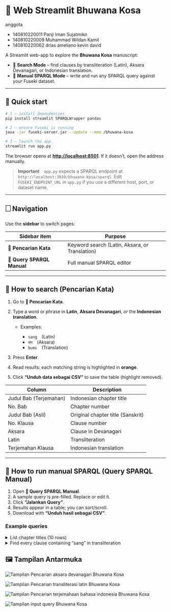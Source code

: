 # 📜 Web Streamlit Bhuwana Kosa
anggota
- 140810220011	Panji Iman Sujatmiko
- 140810220009	Muhammad Wildan Kamil
- 140810220062	drias ameliano kevin david

A Streamlit web-app to explore the **Bhuwana Kosa** manuscript:

* 🔎 **Search Mode** – find clauses by transliteration (Latin), Aksara Devanagari, or Indonesian translation.
* 🧠 **Manual SPARQL Mode** – write and run any SPARQL query against your Fuseki dataset.

---

## 🚀 Quick start

```bash
# 1 – install dependencies
pip install streamlit SPARQLWrapper pandas

# 2 – ensure Fuseki is running
java -jar fuseki-server.jar --update --mem /bhuwana-kosa

# 3 – launch the app
streamlit run app.py
```

The browser opens at **[http://localhost:8501](http://localhost:8501)**.
If it doesn’t, open the address manually.

> **Important** `app.py` expects a SPARQL endpoint at
> `http://localhost:3030/bhuwana-kosa/sparql`.
> Edit `FUSEKI_ENDPOINT_URL` in `app.py` if you use a different host, port, or dataset name.

---

## 🗌 Navigation

Use the **sidebar** to switch pages:

| Sidebar item               | Purpose                                        |
| -------------------------- | ---------------------------------------------- |
| **🔎 Pencarian Kata**      | Keyword search (Latin, Aksara, or Translation) |
| **🧠 Query SPARQL Manual** | Full manual SPARQL editor                      |

---

## 🔎 How to search (Pencarian Kata)

1. Go to **🔎 Pencarian Kata**.
2. Type a word or phrase in **Latin**, **Aksara Devanagari**, *or* the **Indonesian translation**.

   * Examples:

     * `sang` (Latin)
     * `संग` (Aksara)
     * `bumi` (Translation)
3. Press **Enter**.
4. Read results: each matching string is highlighted in **orange**.
5. Click **“Unduh data sebagai CSV”** to save the table (highlight removed).

| Column                 | Description                       |
| ---------------------- | --------------------------------- |
| Judul Bab (Terjemahan) | Indonesian chapter title          |
| No. Bab                | Chapter number                    |
| Judul Bab (Asli)       | Original chapter title (Sanskrit) |
| No. Klausa             | Clause number                     |
| Aksara                 | Clause in Devanagari              |
| Latin                  | Transliteration                   |
| Terjemahan Klausa      | Indonesian translation            |

---

## 🧠 How to run manual SPARQL (Query SPARQL Manual)

1. Open **🧠 Query SPARQL Manual**.
2. A sample query is pre-filled. Replace or edit it.
3. Click **“Jalankan Query”**.
4. Results appear in a table; you can sort/scroll.
5. Download with **“Unduh hasil sebagai CSV”**.

### Example queries

<details>
<summary>List chapter titles (10 rows)</summary>

```sparql
PREFIX bk: <http://contoh.org/bhuwanakosa#>
SELECT ?nomorBab ?judulBab
WHERE {
  ?bab a bk:Bab ;
       bk:nomorBab ?nomorBab ;
       bk:judulBab ?judulBab .
}
ORDER BY ?nomorBab
LIMIT 10
```

</details>

<details>
<summary>Find every clause containing “sang” in transliteration</summary>

```sparql
PREFIX bk: <http://contoh.org/bhuwanakosa#>
SELECT ?nomorBab ?nomorKlausa ?latin
WHERE {
  ?klausa a bk:Klausa ;
          bk:nomorKlausa ?nomorKlausa ;
          bk:transliterasiLatin ?latin ;
          bk:bagianDariBab ?bab .
  ?bab bk:nomorBab ?nomorBab .
  FILTER CONTAINS(LCASE(?latin), "sang")
}
ORDER BY ?nomorBab ?nomorKlausa
```

</details>

## 🖼️ Tampilan Antarmuka

![Tampilan Pencarian aksara devanagari Bhuwana Kosa](https://drive.google.com/uc?export=view&id=1wPjktqKrHUvcpa6cMTidfGYGkB_CIsbz)

![Tampilan Pencarian transliterasi latin Bhuwana Kosa](https://drive.google.com/uc?export=view&id=10WTZdMpCWxPGAl8Y6Pt9KtJ4FyUbrAnF)

![Tampilan Pencarian terjemahaan bahasa indonesia Bhuwana Kosa](https://drive.google.com/uc?export=view&id=1dlXtXdtkNNnpl03ToHAbmS2x9e8tJkfr)

![Tampilan input query Bhuwana Kosa](https://drive.google.com/uc?export=view&id=19jFikk0bQScfCD2SYmFdqnmGntbdh3Vf)


